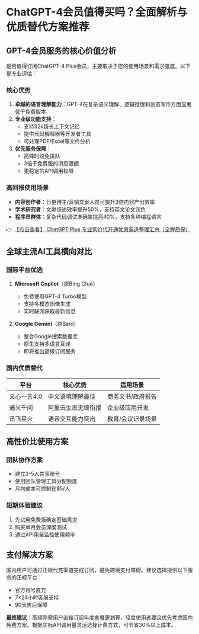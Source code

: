 # ChatGPT-4会员值得买吗？全面解析与优质替代方案推荐

## GPT-4会员服务的核心价值分析

是否值得订阅ChatGPT-4 Plus会员，主要取决于您的使用场景和需求强度。以下是专业评估：

### 核心优势
1. **卓越的语言理解能力**：GPT-4在复杂语义理解、逻辑推理和创意写作方面显著优于免费版本
2. **专业级功能支持**：
   - 支持32k超长上下文记忆
   - 提供代码解释器等开发者工具
   - 可处理PDF/Excel等文件分析
3. **优先服务保障**：
   - 高峰时段免排队
   - 3倍于免费版的消息限额
   - 更稳定的API调用权限

### 高回报使用场景
- **内容创作者**：日更博主/营销文案人员可提升3倍内容产出效率
- **学术研究者**：文献综述效率提升50%，支持英文论文润色
- **程序员群体**：复杂代码调试准确率提高40%，支持多种编程语言

👉 [【点击查看】 ChatGPT Plus 专业低价代开通优惠渠道整理汇总（全程质保）](https://bit.ly/DaiKai)

## 全球主流AI工具横向对比

### 国际平台优选
1. **Microsoft Copilot**（原Bing Chat）
   - 免费使用GPT-4 Turbo模型
   - 支持多模态图像生成
   - 实时联网获取最新信息

2. **Google Gemini**（原Bard）
   - 整合Google搜索数据库
   - 原生支持多语言互译
   - 即将推出高级订阅服务

### 国内优质替代
| 平台        | 核心优势                  | 适用场景           |
|-------------|-------------------------|------------------|
| 文心一言4.0  | 中文语境理解最佳          | 商务文书/政府报告  |
| 通义千问     | 阿里云生态无缝衔接        | 企业级应用开发     |
| 讯飞星火     | 语音交互能力突出          | 教育/会议记录场景 |

## 高性价比使用方案

### 团队协作方案
- 建立3-5人共享账号
- 使用团队管理工具分配额度
- 月均成本可控制在$5/人

### 短期体验建议
1. 先试用免费版确定基础需求
2. 购买单月会员深度测试
3. 通过API用量监控使用频率

## 支付解决方案
国内用户可通过正规代充渠道完成订阅，避免跨境支付障碍。建议选择提供以下服务的正规平台：
- 官方账号直充
- 7×24小时客服支持
- 90天售后保障

**最终建议**：高频刚需用户直接订阅年度套餐更划算，轻度使用者建议优先考虑国内免费方案。根据实际API调用量灵活选择计费方式，可节省30%以上成本。